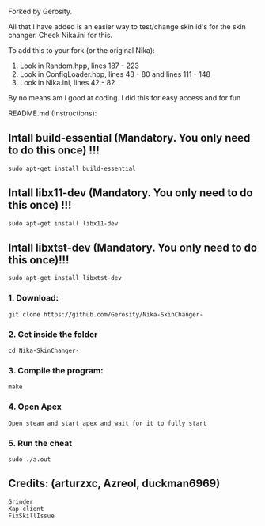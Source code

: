 Forked by Gerosity.

All that I have added is an easier way to test/change skin id's for the skin changer. Check Nika.ini for this.

To add this to your fork (or the original Nika):
1. Look in Random.hpp, lines 187 - 223
2. Look in ConfigLoader.hpp, lines 43 - 80 and lines 111 - 148
3. Look in Nika.ini, lines 42 - 82

By no means am I good at coding.
I did this for easy access and for fun

README.md (Instructions):
## Intall build-essential (Mandatory. You only need to do this once) !!!
```
sudo apt-get install build-essential
```

## Intall libx11-dev (Mandatory. You only need to do this once) !!!
```
sudo apt-get install libx11-dev
```

## Intall libxtst-dev (Mandatory. You only need to do this once)!!!
```
sudo apt-get install libxtst-dev
```


### 1. Download:
```
git clone https://github.com/Gerosity/Nika-SkinChanger-
```

### 2. Get inside the folder
```
cd Nika-SkinChanger-
```

### 3. Compile the program:
```
make
```

### 4. Open Apex
```
Open steam and start apex and wait for it to fully start
```

### 5. Run the cheat
```
sudo ./a.out
```

## Credits: (arturzxc, Azreol, duckman6969)
```
Grinder
Xap-client
FixSkillIssue
